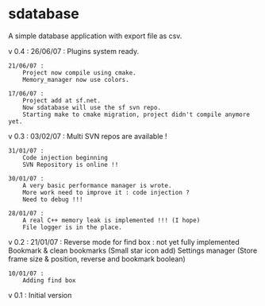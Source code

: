 sdatabase
==================
A simple database application with export file as csv.

v 0.4 :
	26/06/07 :
		Plugins system ready.

	21/06/07 :
		Project now compile using cmake.
		Memory_manager now use colors.

	17/06/07 :
		Project add at sf.net.
		Now sdatabase will use the sf svn repo.
		Starting make to cmake migration, project didn't compile anymore yet.

v 0.3 :
	03/02/07 :
		Multi SVN repos are available !

	31/01/07 :
		Code injection beginning
		SVN Repository is online !!

	30/01/07 :
		A very basic performance manager is wrote.
		More work need to improve it : code injection ? 
		Need to debug !!!

	28/01/07 :
		A real C++ memory leak is implemented !!! (I hope)
		File logger is in the place.
v 0.2 : 
	21/01/07 :
		Reverse mode for find box : not yet fully implemented
		Bookmark & clean bookmarks (Small star icon add)
		Settings manager (Store frame size & position, reverse and
		bookmark boolean)

	10/01/07 :
		Adding find box

v 0.1 :
Initial version
